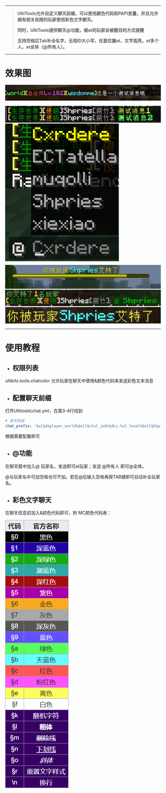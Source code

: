 
---

> **UltiTools允许自定义聊天前缀，可以使用颜色代码和PAPI变量，并且允许拥有相关权限的玩家使用彩色文字聊天。**
>
> **同时，UltiTools提供聊天@功能，被at的玩家会被醒目的方式提醒**
>
> **支持空格后Tab补全名字，无视ID大小写，任意位置at，文字高亮，at多个人，at全体（@所有人）。**

---

# 效果图

![](/assets/聊天前缀.jpg)

![](/assets/彩色聊天.png)![](/assets/艾特列表.png)![](/assets/艾特提示.png)![](/assets/艾特消息.png)![](/assets/被艾特消息.png)

---

# 使用教程

* ## 权限列表

ultikits.tools.chatcolor 允许玩家在聊天中使用&颜色代码来发送彩色文本消息

* ## 配置聊天前缀

打开Ultitools\chat.yml，在第3-4行找到

```yaml
# 聊天前缀
chat_prefix: '§e[§a%player_world%§e][§c%ul_job%§dLv.%ul_level%§e][§b%player_name%§e]'
```

根据需要配置即可

* ## @功能

在聊天框中加入@ 玩家名，发送即可at玩家；发送 @所有人 即可@全体。

@与玩家名中可加空格也可不加。若在@后输入空格再按TAB键即可自动补全玩家名。

* ## 彩色文字聊天

在聊天信息前加入&颜色代码即可，附 MC颜色代码表：

![](/assets/颜色代码表.png)



